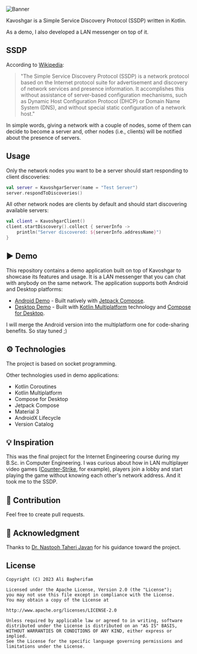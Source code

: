 ![Banner](https://raw.github.com/alibagherifam/kavoshgar/master/banner.png)

Kavoshgar is a Simple Service Discovery Protocol (SSDP) written in Kotlin.

As a demo, I also developed a LAN messenger on top of it.

## SSDP

According to [Wikipedia](https://en.wikipedia.org/wiki/Simple_Service_Discovery_Protocol):

> "The Simple Service Discovery Protocol (SSDP) is a network protocol based on the
> Internet protocol suite for advertisement and discovery of network services and
> presence information. It accomplishes this without assistance of server-based
> configuration mechanisms, such as Dynamic Host Configuration Protocol (DHCP) or
> Domain Name System (DNS), and without special static configuration of a network host."

In simple words, giving a network with a couple of nodes, some of them can decide to become a server
and, other nodes (i.e., clients) will be notified about the presence of servers.

## Usage

Only the network nodes you want to be a server should start responding to client discoveries:

```kotlin
val server = KavoshgarServer(name = "Test Server")
server.respondToDiscoveries()
```

All other network nodes are clients by default and should start discovering available servers:

```kotlin
val client = KavoshgarClient()
client.startDiscovery().collect { serverInfo ->
    println("Server discovered: ${serverInfo.addressName}")
}
```

## ▶ Demo

This repository contains a demo application built on top of Kavoshgar to showcase its features and
usage. It is a LAN messenger that you can chat with anybody on the same network. The application
supports both Android and Desktop platforms:

- [Android Demo](https://github.com/alibagherifam/kavoshgar/tree/master/demo/android) - Built
  natively with [Jetpack Compose](https://developer.android.com/jetpack/compose).
- [Desktop Demo](https://github.com/alibagherifam/kavoshgar/tree/master/demo/desktop) - Built with
  [Kotlin Multiplatform](https://kotlinlang.org/docs/multiplatform.html) technology
  and [Compose for Desktop](https://www.jetbrains.com/lp/compose-desktop).

I will merge the Android version into the multiplatform one for code-sharing benefits. So stay tuned
;)

## ⚙ Technologies

The project is based on socket programming.

Other technologies used in demo applications:

- Kotlin Coroutines
- Kotlin Multiplatform
- Compose for Desktop
- Jetpack Compose
- Material 3
- AndroidX Lifecycle
- Version Catalog

## 💡 Inspiration

This was the final project for the Internet Engineering course during my B.Sc. in Computer
Engineering. I was curious about how in LAN multiplayer video
games ([Counter-Strike](https://blog.counter-strike.net), for example), players join a lobby and
start playing the game without knowing each other's network address. And it took me to the SSDP.

## 🤝 Contribution

Feel free to create pull requests.

## 🙏 Acknowledgment

Thanks to [Dr. Nastooh Taheri Javan](https://scholar.google.com/citations?user=PmjCrgMAAAAJ&hl=en)
for his guidance toward the project.

License
-------

	Copyright (C) 2023 Ali Bagherifam

	Licensed under the Apache License, Version 2.0 (the "License");
	you may not use this file except in compliance with the License.
	You may obtain a copy of the License at

	http://www.apache.org/licenses/LICENSE-2.0

	Unless required by applicable law or agreed to in writing, software
	distributed under the License is distributed on an "AS IS" BASIS,
	WITHOUT WARRANTIES OR CONDITIONS OF ANY KIND, either express or implied.
	See the License for the specific language governing permissions and
	limitations under the License.
